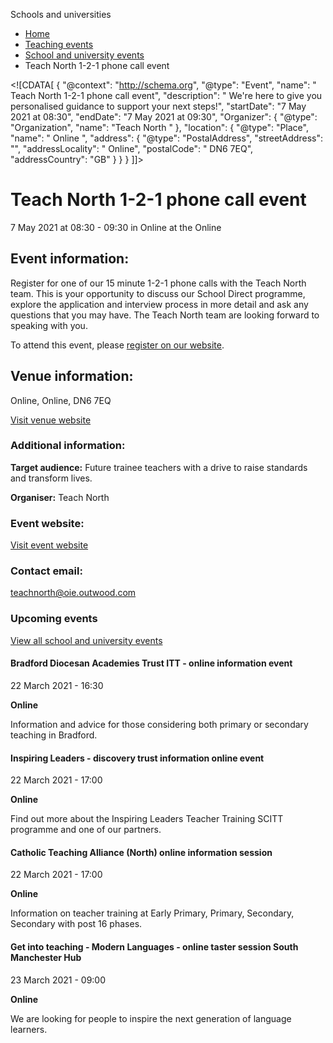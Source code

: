 Schools and universities

*   [Home](/)
*   [Teaching events](/teaching-events)
*   [School and university events](/teaching-events/training-provider-events)
*   Teach North 1-2-1 phone call event

<!\[CDATA\[ { "@context": "http://schema.org", "@type": "Event", "name": " Teach North 1-2-1 phone call event", "description": " We&#039;re here to give you personalised guidance to support your next steps!", "startDate": "7 May 2021 at 08:30", "endDate": "7 May 2021 at 09:30", "Organizer": { "@type": "Organization", "name": "Teach North " }, "location": { "@type": "Place", "name": " Online ", "address": { "@type": "PostalAddress", "streetAddress": "", "addressLocality": " Online", "postalCode": " DN6 7EQ", "addressCountry": "GB" } } } \]\]>

Teach North 1-2-1 phone call event
==================================

7 May 2021 at 08:30 - 09:30 in Online at the Online

Event information:
------------------

Register for one of our 15 minute 1-2-1 phone calls with the Teach North team. This is your opportunity to discuss our School Direct programme, explore the application and interview process in more detail and ask any questions that you may have. The Teach North team are looking forward to speaking with you.

To attend this event, please [register on our website](https://teachnorth.com/information-events).

Venue information:
------------------

Online, Online, DN6 7EQ

[Visit venue website](https://teachnorth.com/ "Online")

### Additional information:

**Target audience:** Future trainee teachers with a drive to raise standards and transform lives.

**Organiser:** Teach North

### Event website:

[Visit event website](https://teachnorth.com/information-events)

### Contact email:

[teachnorth@oie.outwood.com](mailto:teachnorth@oie.outwood.com)

### Upcoming events

[View all school and university events](/teaching-events/training-provider-events)

[](/teaching-events/training-provider-events/210322-bradford-diocesan-academies-trust-itt-online-information-event)

#### Bradford Diocesan Academies Trust ITT - online information event

22 March 2021 - 16:30

**Online**

Information and advice for those considering both primary or secondary teaching in Bradford.

[](/teaching-events/training-provider-events/210322-inspiring-leaders-discovery-trust-information-online-event)

#### Inspiring Leaders - discovery trust information online event

22 March 2021 - 17:00

**Online**

Find out more about the Inspiring Leaders Teacher Training SCITT programme and one of our partners.

[](/teaching-events/training-provider-events/210322-catholic-teaching-alliance-north-online-information-session)

#### Catholic Teaching Alliance (North) online information session

22 March 2021 - 17:00

**Online**

Information on teacher training at Early Primary, Primary, Secondary, Secondary with post 16 phases.

[](/teaching-events/training-provider-events/210323-get-into-teaching-modern-languages-online-taster-session-south-manchester-hub)

#### Get into teaching - Modern Languages - online taster session South Manchester Hub

23 March 2021 - 09:00

**Online**

We are looking for people to inspire the next generation of language learners.